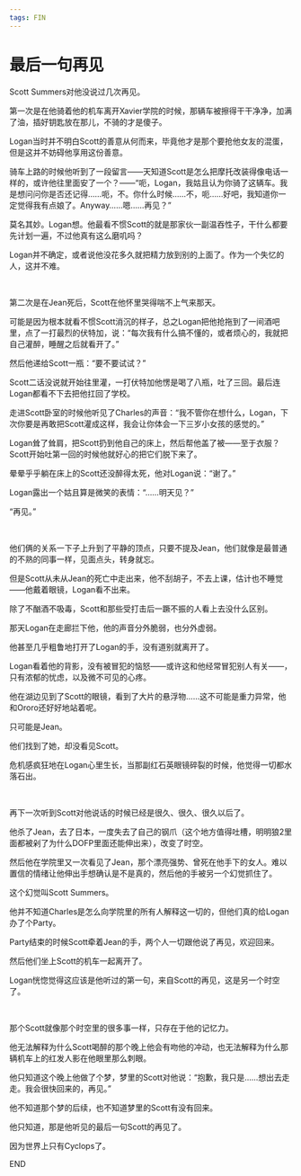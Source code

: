 ```yaml
---
tags: FIN
---
```


# 最后一句再见

Scott Summers对他没说过几次再见。

第一次是在他骑着他的机车离开Xavier学院的时候，那辆车被擦得干干净净，加满了油，插好钥匙放在那儿，不骑的才是傻子。

Logan当时并不明白Scott的善意从何而来，毕竟他才是那个要抢他女友的混蛋，但是这并不妨碍他享用这份善意。

骑车上路的时候他听到了一段留言——天知道Scott是怎么把摩托改装得像电话一样的，或许他往里面安了一个？——“呃，Logan，我姑且认为你骑了这辆车。我是想问问你是否还记得……呃，不。你什么时候……不，呃……好吧，我知道你一定觉得我有点娘了。Anyway……嗯……再见？”

莫名其妙。Logan想。他最看不惯Scott的就是那家伙一副温吞性子，干什么都要先计划一遍，不过他真有这么磨叽吗？

Logan并不确定，或者说他没花多久就把精力放到别的上面了。作为一个失忆的人，这并不难。

<br>

第二次是在Jean死后，Scott在他怀里哭得喘不上气来那天。

可能是因为根本就看不惯Scott消沉的样子，总之Logan把他抢拖到了一间酒吧里，点了一打最烈的伏特加，说：“每次我有什么搞不懂的，或者烦心的，我就把自己灌醉，睡醒之后就看开了。”

然后他递给Scott一瓶：“要不要试试？”

Scott二话没说就开始往里灌，一打伏特加他愣是喝了八瓶，吐了三回。最后连Logan都看不下去把他扛回了学校。

走进Scott卧室的时候他听见了Charles的声音：“我不管你在想什么，Logan，下次你要是再敢把Scott灌成这样，我会让你体会一下三岁小女孩的感觉的。”

Logan耸了耸肩，把Scott扔到他自己的床上，然后帮他盖了被——至于衣服？Scott开始吐第一回的时候他就好心的把它们脱下来了。

晕晕乎乎躺在床上的Scott还没醉得太死，他对Logan说：“谢了。”

Logan露出一个姑且算是微笑的表情：“……明天见？”

“再见。”

<br>

他们俩的关系一下子上升到了平静的顶点，只要不提及Jean，他们就像是最普通的不熟的同事一样，见面点头，转身就忘。

但是Scott从未从Jean的死亡中走出来，他不刮胡子，不去上课，估计也不睡觉——他戴着眼镜，Logan看不出来。

除了不酗酒不吸毒，Scott和那些受打击后一蹶不振的人看上去没什么区别。

那天Logan在走廊拦下他，他的声音分外脆弱，也分外虚弱。

他甚至几乎粗鲁地打开了Logan的手，没有道别就离开了。

Logan看着他的背影，没有被冒犯的恼怒——或许这和他经常冒犯别人有关——，只有浓郁的忧虑，以及微不可见的心疼。

他在湖边见到了Scott的眼镜，看到了大片的悬浮物……这不可能是重力异常，他和Ororo还好好地站着呢。

只可能是Jean。

他们找到了她，却没看见Scott。

危机感疯狂地在Logan心里生长，当那副红石英眼镜碎裂的时候，他觉得一切都水落石出。

<br>

再下一次听到Scott对他说话的时候已经是很久、很久、很久以后了。

他杀了Jean，去了日本，一度失去了自己的钢爪（这个地方值得吐槽，明明狼2里面都被剁了为什么DOFP里面还能伸出来），改变了时空。

然后他在学院里又一次看见了Jean，那个漂亮强势、曾死在他手下的女人。难以置信的情绪让他伸出手想确认是不是真的，然后他的手被另一个幻觉抓住了。

这个幻觉叫Scott Summers。

他并不知道Charles是怎么向学院里的所有人解释这一切的，但他们真的给Logan办了个Party。

Party结束的时候Scott牵着Jean的手，两个人一切跟他说了再见，欢迎回来。

然后他们坐上Scott的机车一起离开了。

Logan恍惚觉得这应该是他听过的第一句，来自Scott的再见，这是另一个时空了。

<br>

那个Scott就像那个时空里的很多事一样，只存在于他的记忆力。

他无法解释为什么Scott喝醉的那个晚上他会有吻他的冲动，也无法解释为什么那辆机车上的红发人影在他眼里那么刺眼。

他只知道这个晚上他做了个梦，梦里的Scott对他说：“抱歉，我只是……想出去走走。我会很快回来的，再见。”

他不知道那个梦的后续，也不知道梦里的Scott有没有回来。

他只知道，那是他听见的最后一句Scott的再见了。

因为世界上只有Cyclops了。

END
